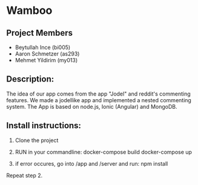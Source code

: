 # Wamboo


## Project Members

- Beytullah Ince (bi005)
- Aaron Schmetzer (as293)
- Mehmet Yildirim (my013)

## Description:

The idea of our app comes from the app "Jodel" and reddit's commenting features.
We made a jodellike app and implemented a nested commenting system.
The App is based on node.js, Ionic (Angular) and MongoDB.

## Install instructions:
1. Clone the project

2. RUN in your commandline:
docker-compose build
docker-compose up

3. if error occures, go into /app and /server and run:
npm install

Repeat step 2.
